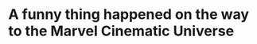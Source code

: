 A funny thing happened on the way to the Marvel Cinematic Universe
================

<!--

overview: 
- quick data description
- show the data via CA and what happens
- references: 2 lebart and https://www.nature.com/articles/s41598-021-87971-9

-->
